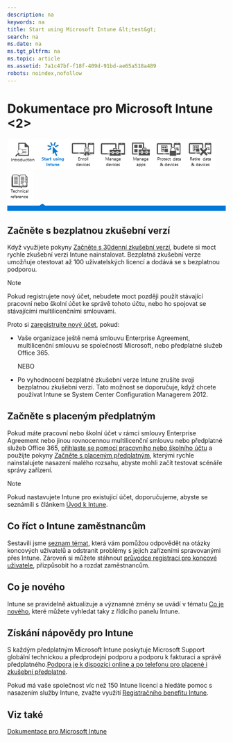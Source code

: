 ```yaml
---
description: na
keywords: na
title: Start using Microsoft Intune &lt;test&gt;
search: na
ms.date: na
ms.tgt_pltfrm: na
ms.topic: article
ms.assetid: 7a1c47bf-f18f-409d-91bd-ae65a518a489
robots: noindex,nofollow
---
```

# Dokumentace pro Microsoft Intune &lt;2&gt;
![](../Image/Nav_Icons/WIT_Tile_W_Overview.png)![](../Image/Nav_Icons/WIT_Tile_W_GetStartedHightlight.png)![](../Image/Nav_Icons/WIT_Tile_W_EnrollDevices.png)![](../Image/Nav_Icons/WIT_Tile_W_ManageDevices.png)![](../Image/Nav_Icons/WIT_Tile_W_ManageApps.png)![](../Image/Nav_Icons/WIT_Tile_W_ProtectResources.png)![](../Image/Nav_Icons/WIT_Tile_W_RetireData.png)![](../Image/Nav_Icons/WIT_Tile_W_TechnicalReference.png)
![](../Image/Nav_Icons/WIT_Tile_Bar_GetStarted.png)

## Začněte s bezplatnou zkušební verzí
Když využijete pokyny [Začněte s 30denní zkušební verzí](https://technet.microsoft.com/library/dn646967.aspx%20), budete si moct rychle zkušební verzi Intune nainstalovat. Bezplatná zkušební verze umožňuje otestovat až 100 uživatelských licencí a dodává se s bezplatnou podporou.

> [!NOTE]
> Pokud registrujete nový účet, nebudete moct později použít stávající pracovní nebo školní účet ke správě tohoto účtu, nebo ho spojovat se stávajícími multilicenčními smlouvami.

Proto si [zaregistrujte nový účet](https://account.manage.microsoft.com/Signup/MainSignUp.aspx?OfferId=40BE278A-DFD1-470a-9EF7-9F2596EA7FF9&ali=1), pokud:

-   Vaše organizace ještě nemá smlouvu Enterprise Agreement, multilicenční smlouvu se společností Microsoft, nebo předplatné služeb Office 365.

    NEBO

-   Po vyhodnocení bezplatné zkušební verze Intune zrušíte svoji bezplatnou zkušební verzi. Tato možnost se doporučuje, když chcete používat Intune se System Center Configuration Managerem 2012.

## Začněte s placeným předplatným
Pokud máte pracovní nebo školní účet v rámci smlouvy Enterprise Agreement nebo jinou rovnocennou multilicenční smlouvu nebo předplatné služeb Office 365, [přihlaste se pomocí pracovního nebo školního účtu](https://manage.microsoft.com/) a použijte pokyny [Začněte s placeným předplatným](https://technet.microsoft.com/library/dn646983.aspx), kterými rychle nainstalujete nasazení malého rozsahu, abyste mohli začít testovat scénáře správy zařízení.

> [!NOTE]
> Pokud nastavujete Intune pro existující účet, doporučujeme, abyste se seznámili s článkem [Úvod k Intune](https://technet.microsoft.com/library/dn646960.aspx).

## Co říct o Intune zaměstnancům
Sestavili jsme [seznam témat](https://technet.microsoft.com/library/dn948527(TechNet.10).aspx), která vám pomůžou odpovědět na otázky koncových uživatelů a odstranit problémy s jejich zařízeními spravovanými přes Intune. Zároveň si můžete stáhnout [průvodce registrací pro koncové uživatele](http://aka.ms/bm3ml2), přizpůsobit ho a rozdat zaměstnancům.

## Co je nového
Intune se pravidelně aktualizuje a významné změny se uvádí v tématu [Co je nového](https://technet.microsoft.com/library/dn292747.aspx), které můžete vyhledat taky z řídicího panelu Intune.

## Získání nápovědy pro Intune
S každým předplatným Microsoft Intune poskytuje Microsoft Support globální technickou a předprodejní podporu a podporu k fakturaci a správě předplatného.[Podpora je k dispozici online a po telefonu pro placené i zkušební předplatné](https://technet.microsoft.com/library/dn646963.aspx).

Pokud má vaše společnost víc než 150 Intune licencí a hledáte pomoc s nasazením služby Intune, zvažte využití [Registračního benefitu Intune](https://technet.microsoft.com/library/mt228265.aspx).

## Viz také
[Dokumentace pro Microsoft Intune](../Topic/Documentation_for_Microsoft_Intune.md)

